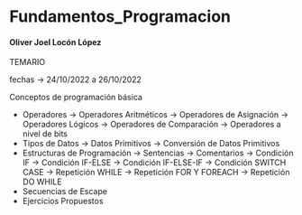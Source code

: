 
# Fundamentos_Programacion
#### Oliver Joel Locón López

TEMARIO

fechas -> 24/10/2022 a 26/10/2022

Conceptos de programación básica
* Operadores
-> Operadores Aritméticos
-> Operadores de Asignación
-> Operadores Lógicos
-> Operadores de Comparación
-> Operadores a nivel de bits
* Tipos de Datos
-> Datos Primitivos 
-> Conversión de Datos Primitivos
* Estructuras de Programación 
-> Sentencias 
-> Comentarios
-> Condición IF
-> Condición IF-ELSE
-> Condición IF-ELSE-IF
-> Condición SWITCH CASE
-> Repetición WHILE
-> Repetición FOR Y FOREACH
-> Repetición DO WHILE
* Secuencias de Escape 
* Ejercicios Propuestos 

